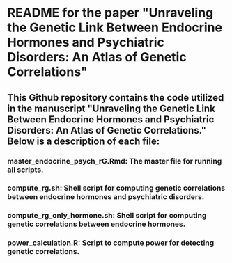 # README for the paper "Unraveling the Genetic Link Between Endocrine Hormones and Psychiatric Disorders: An Atlas of Genetic Correlations"

## This Github repository contains the code utilized in the manuscript "Unraveling the Genetic Link Between Endocrine Hormones and Psychiatric Disorders: An Atlas of Genetic Correlations." Below is a description of each file:

### master_endocrine_psych_rG.Rmd: The master file for running all scripts.

### compute_rg.sh: Shell script for computing genetic correlations between endocrine hormones and psychiatric disorders.
### compute_rg_only_hormone.sh: Shell script for computing genetic correlations between endocrine hormones.
### power_calculation.R: Script to compute power for detecting genetic correlations.
